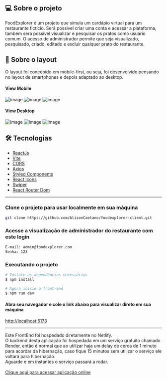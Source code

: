 ## 💻 Sobre o projeto
FoodExplorer é um projeto que simula um cardápio virtual para um restaurante fictício.
Será possivel criar uma conta e acessar a plataforma, também será possivel visualizar e pesquisar os pratos como usuário comum. 
O acesso de administrador permite que seja visualizado, pesquisado, criado, editado e excluir qualquer prato do restaurante.

## 🎨 Sobre o layout
O layout foi concebido em mobile-first, ou seja, foi desenvolvido pensando no layout de smartphones e depois adaptado ao desktop.

#### View Mobile
![image](https://github.com/AlizonCaetano/foodexplorer-client/assets/78568924/3c3f1c63-ab5c-45d7-80bc-a731d6c3dbac)
![image](https://github.com/AlizonCaetano/foodexplorer-client/assets/78568924/69d4eea8-3a30-4eca-962a-b7a8be69a167)
![image](https://github.com/AlizonCaetano/foodexplorer-client/assets/78568924/f1e5286c-9c16-4af3-b47a-2275e374db6d)

#### View Desktop
![image](https://github.com/AlizonCaetano/foodexplorer-client/assets/78568924/4f36d8e0-1c52-4822-bb44-4cded5c74936)
![image](https://github.com/AlizonCaetano/foodexplorer-client/assets/78568924/18a470e2-022c-4977-9004-fd1cf0fbc229)
![image](https://github.com/AlizonCaetano/foodexplorer-client/assets/78568924/8281429d-6f33-4184-99fb-1c8783e320a1)

## 🛠 Tecnologias
- [ReactJs](https://reactjs.org)
- [Vite](https://vitejs.dev/)
- [CORS](https://www.npmjs.com/package/cors)
- [Axios](https://www.npmjs.com/package/axios)
- [Styled Components](https://styled-components.com/)
- [React Icons](https://react-icons.github.io/react-icons/)
- [Swiper](https://swiperjs.com/)
- [React Router Dom](https://react-icons.github.io/react-icons/)
  
______
### Clone o projeto para usar localmente em sua máquina
```bash
git clone https://github.com/AlizonCaetano/foodexplorer-client.git
```

### Acesse a visualização de administrador do restaurante com este login
```bash
E-mail: admin@foodexplorer.com
Senha: 123
```

### Executando o projeto
```bash
# Instale as dependências necessárias
$ npm install

# Agora inicie o front-end
$ npm run dev
```
#### Abra seu navegador e cole o link abaixo para visualizar direto em sua máquina
[http://localhost:5173](http://localhost:5173)


_________
Este FrontEnd foi hospedado diretamente no Netlify. 
<br>
O backend desta aplicação foi hospedada em um serviço gratuito chamado Render, então é normal que ao utilizar haja um delay de cerca de 1 minuto para acordar da hibernação, caso fique 15 minutos sem utilizar o serviço ele voltará para hibernação.
<br>
Aguarde e em instantes o serviço passará a rodar.
<br>
<br>
[Clique aqui para acessar aplicação online](https://beta-foodexplorer.netlify.app/)
